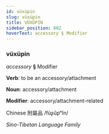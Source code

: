 ```yaml
---
id: vüxüpin
slug: vüxüpin
title: VÜXÜPİN
sidebar_position: 602
hoverText: accessory § Modifier
---
```


### vüxüpin

*accessory* **§** Modifier

**Verb**: to be an accessory/attachment

**Noun**: accessory/attachment

**Modifier**: accessory/attachment-related

Chinese 附屬品 /fùʂǔpʰǐn/

*Sino-Tibetan Language Family*